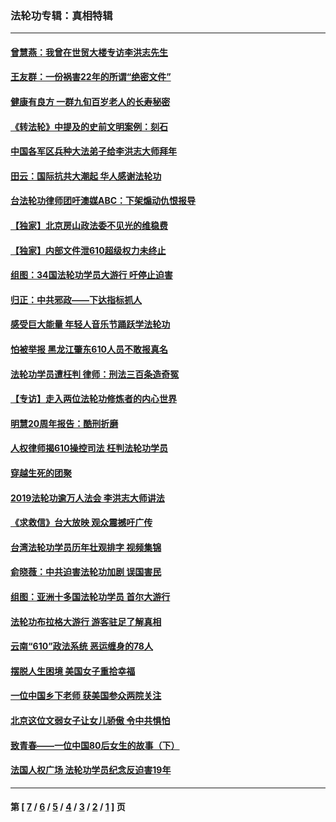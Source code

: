 ### 法轮功专辑：真相特辑
---
#### [曾慧燕：我曾在世贸大楼专访李洪志先生](../../pages/nf4389/n12898729.md?09280430) 
#### [王友群：一份祸害22年的所谓“绝密文件”](../../pages/nf4389/n12871750.md?09280430) 
#### [健康有良方 一群九旬百岁老人的长寿秘密](../../pages/nf4389/n12847475.md?09280430) 
#### [《转法轮》中提及的史前文明案例：刻石](../../pages/nf4389/n12758577.md?09280430) 
#### [中国各军区兵种大法弟子给李洪志大师拜年](../../pages/nf4389/n12750047.md?09280430) 
#### [田云：国际抗共大潮起 华人感谢法轮功](../../pages/nf4389/n12357708.md?09280430) 
#### [台法轮功律师团吁澳媒ABC：下架煽动仇恨报导](../../pages/nf4389/n12279917.md?09280430) 
#### [【独家】北京房山政法委不见光的维稳费](../../pages/nf4389/n12031979.md?09280430) 
#### [【独家】内部文件泄610超级权力未终止](../../pages/nf4389/n12023895.md?09280430) 
#### [组图：34国法轮功学员大游行 吁停止迫害](../../pages/nf4389/n11492658.md?09280430) 
#### [归正：中共邪政——下达指标抓人](../../pages/nf4389/n11474770.md?09280430) 
#### [感受巨大能量 年轻人音乐节踊跃学法轮功](../../pages/nf4389/n11441981.md?09280430) 
#### [怕被举报 黑龙江肇东610人员不敢报真名](../../pages/nf4389/n11436499.md?09280430) 
#### [法轮功学员遭枉判 律师：刑法三百条造奇冤](../../pages/nf4389/n11433943.md?09280430) 
#### [【专访】走入两位法轮功修炼者的内心世界](../../pages/nf4389/n11415623.md?09280430) 
#### [明慧20周年报告：酷刑折磨](../../pages/nf4389/n11387954.md?09280430) 
#### [人权律师揭610操控司法 枉判法轮功学员](../../pages/nf4389/n11313370.md?09280430) 
#### [穿越生死的团聚](../../pages/nf4389/n11258922.md?09280430) 
#### [2019法轮功逾万人法会 李洪志大师讲法](../../pages/nf4389/n11265303.md?09280430) 
#### [《求救信》台大放映 观众震撼吁广传](../../pages/nf4389/n10922251.md?09280430) 
#### [台湾法轮功学员历年壮观排字 视频集锦](../../pages/nf4389/n10878789.md?09280430) 
#### [俞晓薇：中共迫害法轮功加剧 误国害民](../../pages/nf4389/n10859260.md?09280430) 
#### [组图：亚洲十多国法轮功学员 首尔大游行](../../pages/nf4389/n10781149.md?09280430) 
#### [法轮功布拉格大游行 游客驻足了解真相](../../pages/nf4389/n10749360.md?09280430) 
#### [云南“610”政法系统 恶运缠身的78人](../../pages/nf4389/n10747534.md?09280430) 
#### [摆脱人生困境 美国女子重拾幸福](../../pages/nf4389/n10688678.md?09280430) 
#### [一位中国乡下老师 获美国参众两院关注](../../pages/nf4389/n10683927.md?09280430) 
#### [北京这位文弱女子让女儿骄傲 令中共惧怕](../../pages/nf4389/n10668341.md?09280430) 
#### [致青春——一位中国80后女生的故事（下）](../../pages/nf4389/n10642721.md?09280430) 
#### [法国人权广场 法轮功学员纪念反迫害19年](../../pages/nf4389/n10586601.md?09280430) 

---
#### 第 [ [7](./7.md?09280430) / [6](./6.md?09280430) / [5](./5.md?09280430) / [4](./4.md?09280430) / [3](./3.md?09280430) / [2](./2.md?09280430) / [1](./1.md?09280430) ] 页
